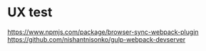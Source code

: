 # UX test

https://www.npmjs.com/package/browser-sync-webpack-plugin
https://github.com/nishantnisonko/gulp-webpack-devserver
